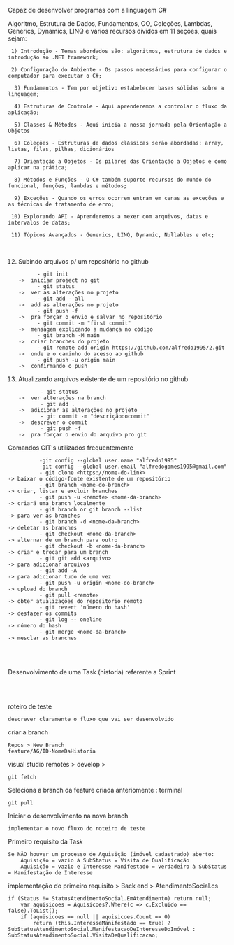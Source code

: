 Capaz de desenvolver programas com a linguagem C#

Algoritmo, Estrutura de Dados, Fundamentos, OO, Coleções, Lambdas, Generics, Dynamics, LINQ e vários recursos dividos em 11 seções, quais sejam:


     1) Introdução - Temas abordados são: algoritmos, estrutura de dados e introdução ao .NET framework; 

     2) Configuração do Ambiente - Os passos necessários para configurar o computador para executar o C#;

      3) Fundamentos - Tem por objetivo estabelecer bases sólidas sobre a linguagem;
    
      4) Estruturas de Controle - Aqui aprenderemos a controlar o fluxo da aplicação;

      5) Classes & Métodos - Aqui inicia a nossa jornada pela Orientação a Objetos

      6) Coleções - Estruturas de dados clássicas serão abordadas: array, listas, filas, pilhas, dicionários

      7) Orientação a Objetos - Os pilares das Orientação a Objetos e como aplicar na prática;

      8) Métodos e Funções - O C# também suporte recursos do mundo do funcional, funções, lambdas e métodos;
    
      9) Exceções - Quando os erros ocorrem entram em cenas as exceções e as técnicas de tratamento de erro;

     10) Explorando API - Aprenderemos a mexer com arquivos, datas e intervalos de datas; 

     11) Tópicos Avançados - Generics, LINQ, Dynamic, Nullables e etc;
      
<br>

12) Subindo arquivos p/ um repositório no github

              - git init                                                     ->  iniciar project no git
              - git status                                                   ->  ver as alterações no projeto
              - git add --all                                                ->  add as alterações no projeto                                         
              - git push -f                                                  ->  pra forçar o envio e salvar no repositório
              - git commit -m "first commit"                                 ->  mensagem explicando a mudança no código
              - git branch -M main                                           ->  criar branches do projeto
              - git remote add origin https://github.com/alfredo1995/2.git   ->  onde e o caminho do acesso ao github
              - git push -u origin main                                      ->  confirmando o push


2) Atualizando arquivos existente de um repositório no github

              - git status                                                   ->  ver alterações na branch
              - git add .                                                    ->  adicionar as alterações no projeto
              - git commit -m "descriçãodocommit"                            ->  descrever o commit
              - git push -f                                                  ->  pra forçar o envio do arquivo pro git 


Comandos GIT's utilizados frequentemente

              -git config --global user.name "alfredo1995"  
              -git config --global user.email "alfredogomes1995@gmail.com" 
              - git clone <https://nome-do-link>                            -> baixar o código-fonte existente de um repositório
              - git branch <nome-do-branch>                                 -> criar, listar e excluir branches
              - git push -u <remote> <nome-da-branch>                       -> criará uma branch localmente
              - git branch or git branch --list                             -> para ver as branches
              - git branch -d <nome-da-branch>                              -> deletar as branches
              - git checkout <nome-da-branch>                               -> alternar de um branch para outro
              - git checkout -b <nome-da-branch>                            -> criar e trocar para um branch
              - git git add <arquivo>                                       -> para adicionar arquivos     
              - git add -A                                                  -> para adicionar tudo de uma vez
              - git push -u origin <nome-do-branch>                         -> upload do branch 
              - git pull <remote>                                           -> obter atualizações do repositório remoto
              - git revert 'número do hash'                                 -> desfazer os commits
              - git log -- oneline                                          -> número do hash
              - git merge <nome-da-branch>                                  -> mesclar as branches
              
              
<br><br>

Desenvolvimento de uma Task (historia) referente a Sprint

<br><br>

roteiro de teste

	descrever claramente o fluxo que vai ser desenvolvido
	
criar a branch 

	Repos > New Branch 
	feature/AG/ID-NomeDaHistoria

visual studio
	remotes > develop > 

 	git fetch
   
Seleciona a branch da feature criada anteriomente : terminal

 	git pull 

Iniciar o desenvolvimento na nova branch

	implementar o novo fluxo do roteiro de teste

Primeiro requisito da Task 

	Se NÃO houver um processo de Aquisição (imóvel cadastrado) aberto:
        Aquisição = vazio à SubStatus = Visita de Qualificação
        Aquisição = vazio e Interesse Manifestado = verdadeiro à SubStatus = Manifestação de Interesse
	
implementação do primeiro requisito > Back end > AtendimentoSocial.cs

	if (Status != StatusAtendimentoSocial.EmAtendimento) return null;
        var aquisicoes = Aquisicoes?.Where(c => c.Excluido == false).ToList();
        if (aquisicoes == null || aquisicoes.Count == 0)
            return (this.InteresseManifestado == true) ? SubStatusAtendimentoSocial.ManifestacaoDeInteresseDoImóvel : SubStatusAtendimentoSocial.VisitaDeQualificacao;

